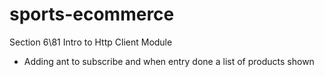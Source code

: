 # sports-ecommerce

Section 6\81 Intro to Http Client Module
- Adding ant to subscribe and when entry done a list of products shown 




